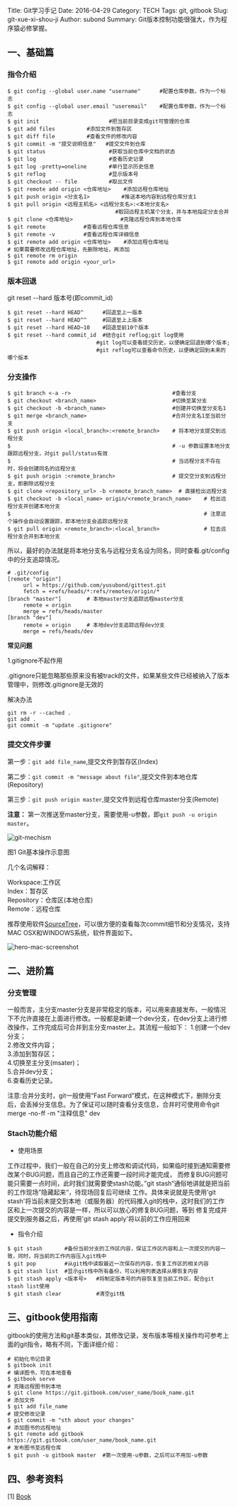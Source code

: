 Title: Git学习手记
Date: 2016-04-29
Category: TECH
Tags: git, gitbook
Slug: git-xue-xi-shou-ji
Author: subond
Summary: Git版本控制功能很强大，作为程序猿必修掌握。

## 一、基础篇

### 指令介绍

```shell
$ git config --global user.name "username"   	#配置仓库参数，作为一个标志
$ git config --global user.email "useremail"	#配置仓库参数，作为一个标志
$ git init                      #把当前目录变成git可管理的仓库
$ git add files          #添加文件到暂存区
$ git diff file          #查看文件的修改内容
$ git commit -m "提交说明信息"   #提交文件到仓库
$ git status                    #获取当前仓库中文档的状态
$ git log                       #查看历史记录
$ git log -pretty=oneline       #单行显示历史信息
$ git reflog                    #显示版本号
$ git checkout -- file          #取出文件
$ git remote add origin <仓库地址>    #添加远程仓库地址
$ git push origin <分支名1>          #推送本地内容到远程仓库分支1
$ git pull origin <远程主机名> <远程分支名>:<本地分支名>
                                  #取回远程主机某个分支，并与本地指定分支合并
$ git clone <仓库地址>               #克隆远程仓库到本地仓库
$ git remote            #查看远程仓库信息
$ git remote -v         #查看远程仓库详细信息
$ git remote add origin <仓库地址>    #添加远程仓库地址
# 如果需要修改远程仓库地址，先删除地址，再添加
$ git remote rm origin
$ git remote add origin <your_url>
```

### 版本回退

git reset --hard 版本号(即commit_id)

```shell
$ git reset --hard HEAD^      #回退至上一版本
$ git reset --hard HEAD^^     #回退至上上版本
$ git reset --hard HEAD~10    #回退至前10个版本
$ git reset --hard commit_id  #结合git reflog;git log使用
                            #git log可以查看提交历史，以便确定回退到哪个版本;
                            #git reflog可以查看命令历史，以便确定回到未来的哪个版本
```

### 分支操作

```shell
$ git branch <-a -r>                                #查看分支
$ git checkout <branch_name>                        #切换至某分支
$ git checkout -b <branch_name>                     #创建并切换至分支名1
$ git merge <branch_name>                           #合并分支名1至当前分支
$ git push origin <local_branch>:<remote_branch>    # 将本地分支提交到远程分支
$                                                   # -u 参数设置本地分支跟踪远程分支，对git pull/status有效
$                                                   # 当远程分支不存在时，将会创建同名的远程分支
$ git push origin :<remote_branch>                  # 提交空分支到远程分支，即删除远程分支
$ git clone <repository_url> -b <remote_branch_name>  # 直接检出远程分支
$ git checkout -b <local_name> origin/<remote_branch_name>    # 检出远程分支并创建本地分支
$                                                             # 注意这个操作会自动设置跟踪，即本地分支会追踪远程分支
$ git pull origin <remote_branch>:<local_branch>              # 拉去远程分支合并到本地分支
```

所以，最好的办法就是将本地分支名与远程分支名设为同名，同时查看.git/config中的分支追踪情况。

```
# .git/config
[remote "origin"]
     url = https://github.com/yusubond/gittest.git
     fetch = +refs/heads/*:refs/remotes/origin/*
[branch "master"]        # 本地master分支追踪远程master分支
     remote = origin
     merge = refs/heads/master
[branch "dev"]
     remote = origin     # 本地dev分支追踪远程dev分支
     merge = refs/heads/dev
```

**常见问题**

1.gitignore不起作用

.gitignore只能忽略那些原来没有被track的文件，如果某些文件已经被纳入了版本管理中，则修改.gitignore是无效的

解决办法

```
git rm -r --cached .
git add .
git commit -m "update .gitignore"
```

### 提交文件步骤

第一步：`git add file_name`,提交文件到暂存区(Index)

第二步：`git commit -m "message about file"`,提交文件到本地仓库(Repository)

第三步：`git push origin master`,提交文件到远程仓库master分支(Remote)

**注意：** 第一次推送至master分支，需要使用-u参数，即`git push -u origin master`。

![git-mechism](http://on64c9tla.bkt.clouddn.com/20160429gitcaozuo.jpg)

图1 Git基本操作示意图

几个名词解释：

Workspace:工作区  
Index：暂存区  
Repository：仓库区(本地仓库)  
Remote：远程仓库  

推荐使用软件[SourceTree](https://www.sourcetreeapp.com/)，可以很方便的查看每次commit细节和分支情况，支持MAC OSX和WINDOWS系统，软件界面如下。

![hero-mac-screenshot](http://on64c9tla.bkt.clouddn.com/www.subond.com/hero-mac-screenshot.png)

## 二、进阶篇

### 分支管理

一般而言，主分支master分支是非常稳定的版本，可以用来直接发布，一般情况下不允许直接在上面进行修改。一般都是新建一个dev分支，在dev分支上进行修改操作，工作完成后可合并到主分支master上。其流程一般如下：
1.创建一个dev分支；  
2.修改文件内容；  
3.添加到暂存区；  
4.切换至主分支(msater)；   
5.合并dev分支；  
6.查看历史记录。  

注意:合并分支时，git一般使用“Fast Forward”模式，在这种模式下，删除分支后，会丢掉分支信息。为了保证可以随时查看分支信息，合并时可使用命令git merge -no-ff -m "注释信息" dev


### Stach功能介绍

+ 使用场景

工作过程中，我们一般在自己的分支上修改和调试代码，如果临时接到通知需要修改某个BUG问题，而且自己的工作还需要一段时间才能完成， 而修复BUG问题可能只需要一点时间，此时我们就需要使stash功能。”git stash“通俗地讲就是把当前的工作现场”隐藏起来“，待现场回复后可继续 工作。具体来说就是先使用’git stash'将当前未提交到本地（或服务器）的代码推入git的栈中，这时我们的工作区和上一次提交的内容是一样，所以可以放心的修复BUG问题，等到 修复完成并提交到服务器之后，再使用'git stash apply'将以前的工作应用回来

+ 指令介绍

```shell
$ git stash       #备份当前分支的工作区内容，保证工作区内容和上一次提交的内容一致，同时，将当前的工作内容压入git栈中
$ git pop         #从git栈中读取最近一次保存的内容，恢复工作区的相关内容
$ git stash list  #显示git栈中所有备份，可以利用列表选择从哪恢复内容
$ git stash apply <版本号>   #将制定版本号的内容恢复至当前工作区，配合git stash list使用
$ git stash clear           #清空git栈
```

## 三、gitbook使用指南

gitbook的使用方法和git基本类似，其修改记录，发布版本等相关操作均可参考上面的git指令，略有不同，下面详细介绍：

```shell
# 初始化书记目录
$ gitbook init
# 编译图书，可在本地查看
$ gitbook serve
# 克隆远程图书到本地
$ git clone https://git.gitbook.com/user_name/book_name.git
# 添加文件
$ git add file_name
# 提交修改记录
$ git commit -m "sth about your changes"
# 添加图书的远程地址
$ git remote add gitbook https://git.gitbook.com/user_name/book_name.git
# 发布图书至远程仓库
$ git push -u gitbook master  #第一次使用-u参数，之后可以不用加-u参数
```

## 四、参考资料

[1] [Book](https://git-scm.com/book/zh/v2)
